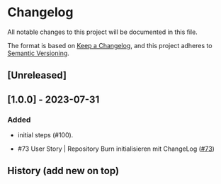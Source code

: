 # Changelog

All notable changes to this project will be documented in this file.

The format is based on [Keep a Changelog](https://keepachangelog.com/en/1.0.0/),
and this project adheres to [Semantic Versioning](https://semver.org/spec/v2.0.0.html).

## [Unreleased]

## [1.0.0] - 2023-07-31

### Added

- initial steps (#100).

- #73 User Story | Repository Burn initialisieren mit ChangeLog ([#73])

## History (add new on top)
[#73]: https://dev.azure.com/mseymi/Burn/_workitems/edit/73


